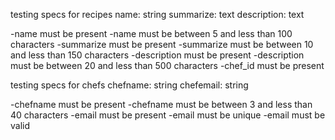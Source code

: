 testing specs for recipes
name: string
summarize: text 
description: text 

-name must be present
-name must be between 5 and less than 100 characters
-summarize must be present
-summarize must be between 10 and less than 150 characters
-description must be present
-description must be between 20 and less than 500 characters
-chef_id must be present


testing specs for chefs
chefname: string
chefemail: string

-chefname must be present
-chefname must be between 3 and less than 40 characters
-email must be present
-email must be unique
-email must be valid